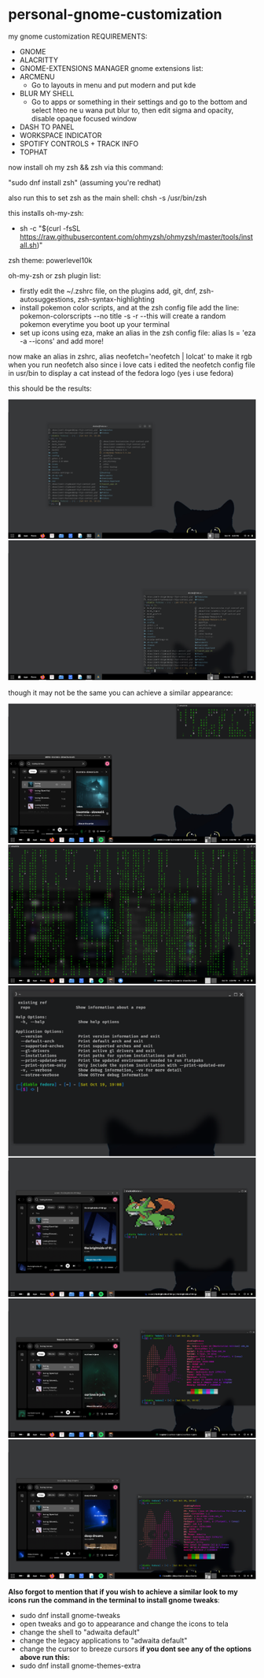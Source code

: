 # personal-gnome-customization
my gnome customization
REQUIREMENTS:
  - GNOME
  - ALACRITTY
  - GNOME-EXTENSIONS MANAGER
gnome extensions list:
- ARCMENU
  * Go to layouts in menu and put modern and put kde
- BLUR MY SHELL
  * Go to apps or something in their settings and go to the bottom and select hteo ne u wana put blur to, then edit sigma and opacity, disable opaque focused window
- DASH TO PANEL
- WORKSPACE INDICATOR
- SPOTIFY CONTROLS + TRACK INFO
- TOPHAT

now install oh my zsh && zsh via this command:

"sudo dnf install zsh" (assuming you're redhat)

also run this to set zsh as the main shell: chsh -s /usr/bin/zsh

this installs oh-my-zsh:
  * sh -c "$(curl -fsSL https://raw.githubusercontent.com/ohmyzsh/ohmyzsh/master/tools/install.sh)"  

zsh theme:
  powerlevel10k

oh-my-zsh or zsh plugin list:
  * firstly edit the ~/.zshrc file, on the plugins add, git, dnf, zsh-autosuggestions, zsh-syntax-highlighting
  * install pokemon color scripts, and at the zsh config file add the line: pokemon-colorscripts --no title -s -r     --this will create a random pokemon everytime you boot up your terminal
  * set up icons using eza, make an alias in the zsh config file: alias ls = 'eza -a --icons' and add more!

now make an alias in zshrc, alias neofetch='neofetch | lolcat' to make it rgb when you run neofetch
also since i love cats i edited the neofetch config file in usr/bin to display a cat instead of the fedora logo (yes i use fedora)

this should be the results:


![RESULT](https://raw.githubusercontent.com/nullshaderion/personal-gnome-customization/refs/heads/main/Screenshot%202024-10-19%20182545.png)
![RESULT](https://raw.githubusercontent.com/nullshaderion/personal-gnome-customization/refs/heads/main/Screenshot%202024-10-19%20182551.png)

though it may not be the same you can achieve a similar appearance:

![RESULT](https://raw.githubusercontent.com/nullshaderion/personal-gnome-customization/refs/heads/main/Screenshot%202024-10-19%20185825.png)
![RESULT](https://raw.githubusercontent.com/nullshaderion/personal-gnome-customization/refs/heads/main/Screenshot%202024-10-19%20185947.png)
![RESULT](https://raw.githubusercontent.com/nullshaderion/personal-gnome-customization/refs/heads/main/Screenshot%202024-10-19%20190857.png)
![RESULT](https://raw.githubusercontent.com/nullshaderion/personal-gnome-customization/refs/heads/main/Screenshot%202024-10-19%20190923.png)
![RESULT](https://raw.githubusercontent.com/nullshaderion/personal-gnome-customization/refs/heads/main/Screenshot%202024-10-19%20193240.png)
![RESULT](https://raw.githubusercontent.com/nullshaderion/personal-gnome-customization/refs/heads/main/Screenshot%202024-10-19%20193501.png)

**Also forgot to mention that if you wish to achieve a similar look to my icons run the command in the terminal to install gnome tweaks**:
  - sudo dnf install gnome-tweaks
  - open tweaks and go to appearance and change the icons to tela
  - change the shell to "adwaita default"
  - change the legacy applications to "adwaita default"
  - change the cursor to breeze cursors
**if you dont see any of the options above run this:**
  - sudo dnf install gnome-themes-extra
